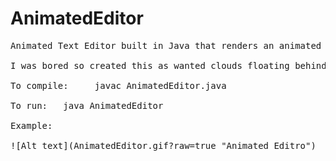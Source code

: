 # AnimatedEditor
<pre>
Animated Text Editor built in Java that renders an animated GIF as background

I was bored so created this as wanted clouds floating behind the code that was editing. 

To compile:     javac AnimatedEditor.java

To run:   java AnimatedEditor

Example:

![Alt text](AnimatedEditor.gif?raw=true "Animated Editro")
